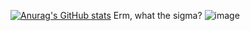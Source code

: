 [![Anurag's GitHub stats](https://github-readme-stats.vercel.app/api?username=N0aW)](https://github.com/anuraghazra/github-readme-stats)
Erm, what the sigma?
![image](https://github.com/N0aW/N0aW/assets/76262280/4a723825-47ce-4bfd-991e-95deee7fa723)
